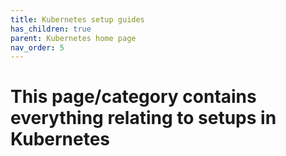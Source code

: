 ```yaml
---
title: Kubernetes setup guides
has_children: true
parent: Kubernetes home page
nav_order: 5
---
```


# This page/category contains everything relating to setups in Kubernetes 

